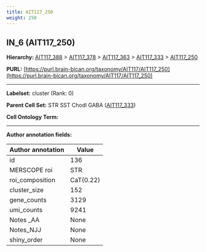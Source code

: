 ```yaml
---
title: AIT117_250
weight: 250
---
```

## IN_6 (AIT117_250)
<b>Hierarchy: </b>
[AIT117_388](../AIT117_388) >
[AIT117_378](../AIT117_378) >
[AIT117_363](../AIT117_363) >
[AIT117_333](../AIT117_333) >
[AIT117_250](../AIT117_250)

**PURL:** [https://purl.brain-bican.org/taxonomy/AIT117/AIT117_250](https://purl.brain-bican.org/taxonomy/AIT117/AIT117_250)

---


**Labelset:** cluster (Rank: 0)

**Parent Cell Set:** STR SST Chodl GABA ([AIT117_333](../AIT117_333))



**Cell Ontology Term:** 

[MARKER GENES.]: #


---

[TRANSFERRED ANNOTATIONS.]: #


[AUTHOR ANNOTATION FIELDS.]: #


**Author annotation fields:**

| Author annotation | Value |
|-------------------|-------|
|id|136|
|MERSCOPE roi|STR|
|roi_composition|CaT(0.22) | NAC(0.21) | CaH(0.16) | PuPV(0.12) | PuR(0.09) | GPe(0.07)|
|cluster_size|152|
|gene_counts|3129|
|umi_counts|9241|
|Notes _AA|None|
|Notes_NJJ|None|
|shiny_order|None|
